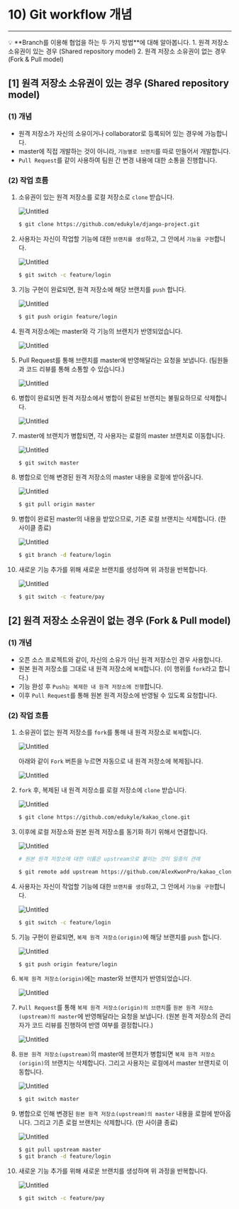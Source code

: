 # 10) Git workflow 개념

---

<aside>
💡 **Branch를 이용해 협업을 하는 두 가지 방법**에 대해 알아봅니다.
1. 원격 저장소 소유권이 있는 경우 (Shared repository model)
2. 원격 저장소 소유권이 없는 경우 (Fork & Pull model)

</aside>

## [1] 원격 저장소 소유권이 있는 경우 (Shared repository model)

### (1) 개념

- 원격 저장소가 자신의 소유이거나 collaborator로 등록되어 있는 경우에 가능합니다.
- master에 직접 개발하는 것이 아니라, `기능별로 브랜치`를 따로 만들어서 개발합니다.
- `Pull Request`를 같이 사용하여 팀원 간 변경 내용에 대한 소통을 진행합니다.

### (2) 작업 흐름

1. 소유권이 있는 원격 저장소를 로컬 저장소로 `clone` 받습니다.
    
    ![Untitled](https://s3-us-west-2.amazonaws.com/secure.notion-static.com/9d8aab56-c8b0-4d72-9bb9-0cb1789761ae/Untitled.png)
    
    ```bash
    $ git clone https://github.com/edukyle/django-project.git
    ```
    

1. 사용자는 자신이 작업할 기능에 대한 `브랜치를 생성`하고, 그 안에서 `기능을 구현`합니다.
    
    ![Untitled](https://s3-us-west-2.amazonaws.com/secure.notion-static.com/d6ec3f5c-abb0-44be-b923-c57373606795/Untitled.png)
    
    ```bash
    $ git switch -c feature/login
    ```
    

1. 기능 구현이 완료되면, 원격 저장소에 해당 브랜치를 `push` 합니다.
    
    ![Untitled](https://s3-us-west-2.amazonaws.com/secure.notion-static.com/90c5722c-9ac9-4c60-a250-421a313222cb/Untitled.png)
    
    ```bash
    $ git push origin feature/login
    ```
    

1. 원격 저장소에는 master와 각 기능의 브랜치가 반영되었습니다.
    
    ![Untitled](https://s3-us-west-2.amazonaws.com/secure.notion-static.com/9c8e693a-241f-41f6-88d4-ef127c7c4b14/Untitled.png)
    

1. Pull Request를 통해 브랜치를 master에 반영해달라는 요청을 보냅니다.
(팀원들과 코드 리뷰를 통해 소통할 수 있습니다.)
    
    ![Untitled](https://s3-us-west-2.amazonaws.com/secure.notion-static.com/2ced8346-37e0-4291-8811-fe0d2422539d/Untitled.png)
    
2. 병합이 완료되면 원격 저장소에서 병합이 완료된 브랜치는 불필요하므로 삭제합니다.
    
    ![Untitled](https://s3-us-west-2.amazonaws.com/secure.notion-static.com/eb9c4d7e-ebd9-4016-8306-3882ad791464/Untitled.png)
    

1. master에 브랜치가 병합되면, 각 사용자는 로컬의 master 브랜치로 이동합니다.
    
    ![Untitled](https://s3-us-west-2.amazonaws.com/secure.notion-static.com/f95c707b-3ad3-41c3-beee-00eba8db2789/Untitled.png)
    
    ```bash
    $ git switch master
    ```
    

1. 병합으로 인해 변경된 원격 저장소의 master 내용을 로컬에 받아옵니다.
    
    ![Untitled](https://s3-us-west-2.amazonaws.com/secure.notion-static.com/139021e6-2d00-4099-8205-2dca5e35f445/Untitled.png)
    
    ```bash
    $ git pull origin master
    ```
    

1. 병합이 완료된 master의 내용을 받았으므로, 기존 로컬 브랜치는 삭제합니다. (한 사이클 종료)
    
    ![Untitled](https://s3-us-west-2.amazonaws.com/secure.notion-static.com/cc543835-9e05-4f4f-a6d5-acc96f6ba91f/Untitled.png)
    
    ```bash
    $ git branch -d feature/login
    ```
    

1. 새로운 기능 추가를 위해 새로운 브랜치를 생성하며 위 과정을 반복합니다.
    
    ![Untitled](https://s3-us-west-2.amazonaws.com/secure.notion-static.com/c96da544-1374-4921-b4dc-417a890adcf2/Untitled.png)
    
    ```bash
    $ git switch -c feature/pay
    ```
    

## [2] 원격 저장소 소유권이 없는 경우 (Fork & Pull model)

### (1) 개념

- 오픈 소스 프로젝트와 같이, 자신의 소유가 아닌 원격 저장소인 경우 사용합니다.
- 원본 원격 저장소를 그대로 내 원격 저장소에 `복제`합니다. (이 행위를 `fork`라고 합니다.)
- 기능 완성 후 `Push는 복제한 내 원격 저장소에 진행`합니다.
- 이후 `Pull Request`를 통해 원본 원격 저장소에 반영될 수 있도록 요청합니다.

### (2) 작업 흐름

1. 소유권이 없는 원격 저장소를 `fork`를 통해 내 원격 저장소로 `복제`합니다.
    
    ![Untitled](https://s3-us-west-2.amazonaws.com/secure.notion-static.com/e1c48127-e989-4fd5-b697-aecf54cd21e0/Untitled.png)
    
    아래와 같이 `Fork` 버튼을 누르면 자동으로 내 원격 저장소에 복제됩니다.
    
    ![Untitled](https://s3-us-west-2.amazonaws.com/secure.notion-static.com/c3c3ff28-9a8d-4429-ad78-740a059e6457/Untitled.png)
    

1. `fork` 후, 복제된 내 원격 저장소를 로컬 저장소에 `clone` 받습니다.
    
    ![Untitled](https://s3-us-west-2.amazonaws.com/secure.notion-static.com/e8628903-8781-41fe-a034-6e9746eb5407/Untitled.png)
    
    ```bash
    $ git clone https://github.com/edukyle/kakao_clone.git
    ```
    

1. 이후에 로컬 저장소와 원본 원격 저장소를 동기화 하기 위해서 연결합니다.
    
    ![Untitled](https://s3-us-west-2.amazonaws.com/secure.notion-static.com/0bbcb751-e5c2-49b6-8eb5-f6bc71c39aa8/Untitled.png)
    
    ```bash
    # 원본 원격 저장소에 대한 이름은 upstream으로 붙이는 것이 일종의 관례
    
    $ git remote add upstream https://github.com/AlexKwonPro/kakao_clone.git
    ```
    

1. 사용자는 자신이 작업할 기능에 대한 `브랜치를 생성`하고, 그 안에서 `기능을 구현`합니다.
    
    ![Untitled](https://s3-us-west-2.amazonaws.com/secure.notion-static.com/0d535639-8145-430c-aebd-eee2fb8d5bbb/Untitled.png)
    
    ```bash
    $ git switch -c feature/login
    ```
    
2. 기능 구현이 완료되면, `복제 원격 저장소(origin)`에 해당 브랜치를 `push` 합니다.
    
    ![Untitled](https://s3-us-west-2.amazonaws.com/secure.notion-static.com/0cc34aa6-0689-47c6-a71a-0f36de47eb28/Untitled.png)
    
    ```bash
    $ git push origin feature/login
    ```
    
3. `복제 원격 저장소(origin)`에는 master와 브랜치가 반영되었습니다.
    
    ![Untitled](https://s3-us-west-2.amazonaws.com/secure.notion-static.com/ed7ed6b1-894c-4c40-862d-c84eb2431112/Untitled.png)
    

1. `Pull Request`를 통해 `복제 원격 저장소(origin)의 브랜치`를 `원본 원격 저장소(upstream)의 master`에 반영해달라는 요청을 보냅니다. 
(원본 원격 저장소의 관리자가 코드 리뷰를 진행하여 반영 여부를 결정합니다.)
    
    ![Untitled](https://s3-us-west-2.amazonaws.com/secure.notion-static.com/c82e4c12-dc9a-48f3-bba9-f9dca06eb5a1/Untitled.png)
    

1. `원본 원격 저장소(upstream)`의 master에 브랜치가 병합되면 `복제 원격 저장소(origin)`의 브랜치는 삭제합니다. 그리고 사용자는 로컬에서 master 브랜치로 이동합니다.
    
    ![Untitled](https://s3-us-west-2.amazonaws.com/secure.notion-static.com/88eabf2b-490c-4e22-b284-8c3789b1729e/Untitled.png)
    
    ```bash
    $ git switch master
    ```
    

1. 병합으로 인해 변경된 `원본 원격 저장소(upstream)의 master` 내용을 로컬에 받아옵니다. 
그리고 기존 로컬 브랜치는 삭제합니다. (한 사이클 종료)
    
    ![Untitled](https://s3-us-west-2.amazonaws.com/secure.notion-static.com/a213ba54-b4c1-487a-9745-f6316928f3bd/Untitled.png)
    
    ```bash
    $ git pull upstream master
    $ git branch -d feature/login
    ```
    

1. 새로운 기능 추가를 위해 새로운 브랜치를 생성하며 위 과정을 반복합니다.
    
    ![Untitled](https://s3-us-west-2.amazonaws.com/secure.notion-static.com/d9e93191-e93c-4395-baaf-127d88cdf729/Untitled.png)
    
    ```bash
    $ git switch -c feature/pay
    ```